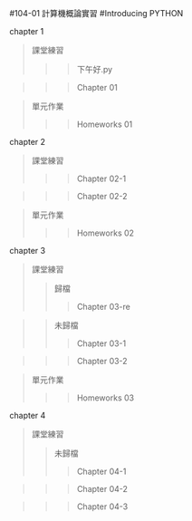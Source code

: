 #104-01 計算機概論實習
#Introducing PYTHON

   chapter 1
   >課堂練習
   >>>下午好.py
   
   >>>Chapter 01
   
   
   >單元作業
   >>>Homeworks 01

   chapter 2
   >課堂練習
   >>>Chapter 02-1
   
   >>>Chapter 02-2
   
   >單元作業
   >>>Homeworks 02

   chapter 3
   >課堂練習
   >>歸檔
   >>>Chapter 03-re
   
   >>未歸檔
   >>>Chapter 03-1
   
   >>>Chapter 03-2
   
   >單元作業
   >>>Homeworks 03
   
   chapter 4
   >課堂練習
   >>未歸檔
   >>>Chapter 04-1
   
   >>>Chapter 04-2
   
   >>>Chapter 04-3
   

